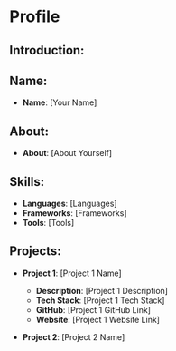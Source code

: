 # Profile

## Introduction:

## Name:

- **Name**: [Your Name]

## About:

- **About**: [About Yourself]

## Skills:

- **Languages**: [Languages]
- **Frameworks**: [Frameworks]
- **Tools**: [Tools]

## Projects:

- **Project 1**: [Project 1 Name]

  - **Description**: [Project 1 Description]
  - **Tech Stack**: [Project 1 Tech Stack]
  - **GitHub**: [Project 1 GitHub Link]
  - **Website**: [Project 1 Website Link]

- **Project 2**: [Project 2 Name]
